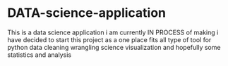 # DATA-science-application
This is a data science application i am currently IN PROCESS of making i have decided to start this project as a one place fits all type of tool for python data cleaning wrangling science visualization and hopefully some statistics and analysis
